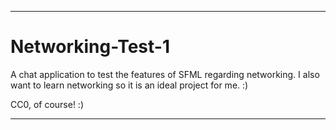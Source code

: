 *****************************************

# Networking-Test-1
A chat application to test the features of SFML regarding networking.
I also want to learn networking so it is an ideal project for me. :)
	
CC0, of course! :)

*****************************************
